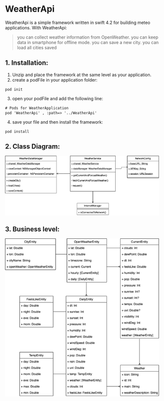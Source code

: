 # WeatherApi
WeatherApi is a simple framework written in swift 4.2 for building meteo applications.
With WeatherApi: 
> you can collect weather information from OpenWeather.
> you can keep data in smartphone for offline mode.
> you can save a new city.
> you can load all cities saved

## 1. Installation: 
1. Unzip and place the framework at the same level as your application.
2. create a podFile in your application folder: 
```
pod init
```
3. open your podFile and add the following line:
```
# Pods for WeatherApplication
pod 'WeatherApi' , :path=> '../WeatherApi'
```
4. save your file and then install the framework:
```
pod install
```
## 2. Class Diagram:

![image1](./images/class_diagram.png)

## 3. Business level:

![image2](./images/business_level.png)
